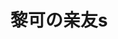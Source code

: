 ---
friends: true
draft: true
title: 黎可の亲友s
description: ' 海内存知己，天涯若比邻 '
permalink: /friends/
list:
  -
    name: YOAKE
    link: https://www.yoake.cc/
    avatar: https://oss.yoake.cc/yoyopics/avatar-round.webp
    desc: 𝑩𝒊𝒓𝒅𝒔 𝒂𝒓𝒆 𝒃𝒐𝒓𝒏 𝒘𝒊𝒕𝒉 𝒏𝒐 𝒔𝒉𝒂𝒌𝒍𝒆𝒔.
  -
    name: 绀漓
    link: https://www.sevtinge.cc/
    avatar: https://www.sevtinge.cc/_next/image?url=https%3A%2F%2Favatars.githubusercontent.com%2Fu%2F89193494%3Fs%3D400%26u%3D247358b324585b47463d3901303c5561140cb26f%26v%3D4&w=640&q=75
    desc: 当第一颗卫星飞向大气层外，我们便以为自己终有一日会征服宇宙。 
---